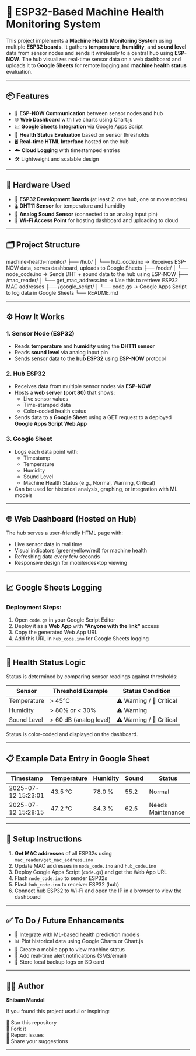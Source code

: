 # 🔧 ESP32-Based Machine Health Monitoring System

This project implements a **Machine Health Monitoring System** using multiple **ESP32 boards**. It gathers **temperature**, **humidity**, and **sound level** data from sensor nodes and sends it wirelessly to a central hub using **ESP-NOW**. The hub visualizes real-time sensor data on a web dashboard and uploads it to **Google Sheets** for remote logging and **machine health status** evaluation.

---

## 📦 Features

- 📡 **ESP-NOW Communication** between sensor nodes and hub  
- 🌐 **Web Dashboard** with live charts using Chart.js  
- 📈 **Google Sheets Integration** via Google Apps Script  
- 🧠 **Health Status Evaluation** based on sensor thresholds  
- 🖥️ **Real-time HTML Interface** hosted on the hub  
- ☁️ **Cloud Logging** with timestamped entries  
- 🛠️ Lightweight and scalable design  

---

## 🔧 Hardware Used

- 🔌 **ESP32 Development Boards** (at least 2: one hub, one or more nodes)  
- 🌡️ **DHT11 Sensor** for temperature and humidity  
- 🎤 **Analog Sound Sensor** (connected to an analog input pin)  
- 📶 **Wi-Fi Access Point** for hosting dashboard and uploading to cloud  

---

## 🗂️ Project Structure
machine-health-monitor/
├── /hub/
│   └── hub_code.ino            → Receives ESP-NOW data, serves dashboard, uploads to Google Sheets
├── /node/
│   └── node_code.ino           → Sends DHT + sound data to the hub using ESP-NOW
├── /mac_reader/
│   └── get_mac_address.ino     → Use this to retrieve ESP32 MAC addresses
├── /google_script/
│   └── code.gs                 → Google Apps Script to log data in Google Sheets
└── README.md



---

## ⚙️ How It Works

### 1. Sensor Node (ESP32)

- Reads **temperature** and **humidity** using the **DHT11 sensor**  
- Reads **sound level** via analog input pin  
- Sends sensor data to the **hub ESP32** using **ESP-NOW** protocol  

### 2. Hub ESP32

- Receives data from multiple sensor nodes via **ESP-NOW**  
- Hosts a **web server (port 80)** that shows:
  - Live sensor values
  - Time-stamped data
  - Color-coded health status
- Sends data to a **Google Sheet** using a GET request to a deployed **Google Apps Script Web App**

### 3. Google Sheet

- Logs each data point with:
  - Timestamp
  - Temperature
  - Humidity
  - Sound Level
  - Machine Health Status (e.g., Normal, Warning, Critical)
- Can be used for historical analysis, graphing, or integration with ML models

---

## 🌐 Web Dashboard (Hosted on Hub)

The hub serves a user-friendly HTML page with:
- Live sensor data in real time  
- Visual indicators (green/yellow/red) for machine health  
- Refreshing data every few seconds  
- Responsive design for mobile/desktop viewing  

---

## 📈 Google Sheets Logging

### Deployment Steps:
1. Open `code.gs` in your Google Script Editor
2. Deploy it as a **Web App** with **"Anyone with the link"** access
3. Copy the generated Web App URL
4. Add this URL in `hub_code.ino` for Google Sheets logging

---

## 🧪 Health Status Logic

Status is determined by comparing sensor readings against thresholds:

| Sensor       | Threshold Example      | Status Condition            |
|--------------|------------------------|-----------------------------|
| Temperature  | > 45°C                 | ⚠️ Warning / 🔴 Critical     |
| Humidity     | > 80% or < 30%         | ⚠️ Warning                  |
| Sound Level  | > 60 dB (analog level) | ⚠️ Warning / 🔴 Critical     |

Status is color-coded and displayed on the dashboard.

---

## 📋 Example Data Entry in Google Sheet

| Timestamp           | Temperature | Humidity | Sound | Status         |
|---------------------|-------------|----------|--------|----------------|
| 2025-07-12 15:23:01 | 43.5 °C     | 78.0 %   | 55.2   | Normal         |
| 2025-07-12 15:28:15 | 47.2 °C     | 84.3 %   | 62.5   | Needs Maintenance |

---

## 🚀 Setup Instructions

1. **Get MAC addresses** of all ESP32s using `mac_reader/get_mac_address.ino`
2. Update MAC addresses in `node_code.ino` and `hub_code.ino`
3. Deploy Google Apps Script (`code.gs`) and get the Web App URL
4. Flash `node_code.ino` to sender ESP32s
5. Flash `hub_code.ino` to receiver ESP32 (hub)
6. Connect hub ESP32 to Wi-Fi and open the IP in a browser to view the dashboard

---

## ✅ To Do / Future Enhancements

- 🧠 Integrate with ML-based health prediction models  
- 📊 Plot historical data using Google Charts or Chart.js  
- 📱 Create a mobile app to view machine status  
- 🔔 Add real-time alert notifications (SMS/email)  
- 💾 Store local backup logs on SD card  

---

## 👩‍💻 Author

**Shibam Mandal**  



If you found this project useful or inspiring:

🌟 Star this repository  
🍴 Fork it  
🐛 Report issues  
💬 Share your suggestions

---


